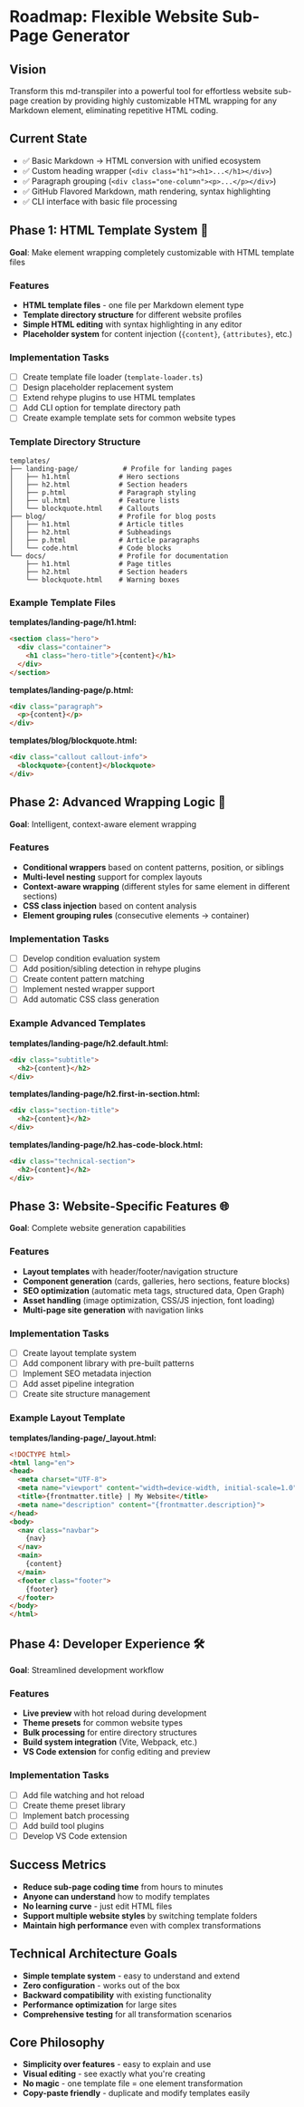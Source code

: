 # Roadmap: Flexible Website Sub-Page Generator

## Vision
Transform this md-transpiler into a powerful tool for effortless website sub-page creation by providing highly customizable HTML wrapping for any Markdown element, eliminating repetitive HTML coding.

## Current State
- ✅ Basic Markdown → HTML conversion with unified ecosystem
- ✅ Custom heading wrapper (`<div class="h1"><h1>...</h1></div>`)
- ✅ Paragraph grouping (`<div class="one-column"><p>...</p></div>`)
- ✅ GitHub Flavored Markdown, math rendering, syntax highlighting
- ✅ CLI interface with basic file processing

## Phase 1: HTML Template System 🎯
**Goal**: Make element wrapping completely customizable with HTML template files

### Features
- **HTML template files** - one file per Markdown element type
- **Template directory structure** for different website profiles
- **Simple HTML editing** with syntax highlighting in any editor
- **Placeholder system** for content injection (`{content}`, `{attributes}`, etc.)

### Implementation Tasks
- [ ] Create template file loader (`template-loader.ts`)
- [ ] Design placeholder replacement system
- [ ] Extend rehype plugins to use HTML templates
- [ ] Add CLI option for template directory path
- [ ] Create example template sets for common website types

### Template Directory Structure
```
templates/
├── landing-page/           # Profile for landing pages
│   ├── h1.html            # Hero sections
│   ├── h2.html            # Section headers
│   ├── p.html             # Paragraph styling
│   ├── ul.html            # Feature lists
│   └── blockquote.html    # Callouts
├── blog/                  # Profile for blog posts
│   ├── h1.html            # Article titles
│   ├── h2.html            # Subheadings
│   ├── p.html             # Article paragraphs
│   └── code.html          # Code blocks
└── docs/                  # Profile for documentation
    ├── h1.html            # Page titles
    ├── h2.html            # Section headers
    └── blockquote.html    # Warning boxes
```

### Example Template Files

**templates/landing-page/h1.html:**
```html
<section class="hero">
  <div class="container">
    <h1 class="hero-title">{content}</h1>
  </div>
</section>
```

**templates/landing-page/p.html:**
```html
<div class="paragraph">
  <p>{content}</p>
</div>
```

**templates/blog/blockquote.html:**
```html
<div class="callout callout-info">
  <blockquote>{content}</blockquote>
</div>
```

## Phase 2: Advanced Wrapping Logic 🚀
**Goal**: Intelligent, context-aware element wrapping

### Features
- **Conditional wrappers** based on content patterns, position, or siblings
- **Multi-level nesting** support for complex layouts
- **Context-aware wrapping** (different styles for same element in different sections)
- **CSS class injection** based on content analysis
- **Element grouping rules** (consecutive elements → container)

### Implementation Tasks
- [ ] Develop condition evaluation system
- [ ] Add position/sibling detection in rehype plugins
- [ ] Create content pattern matching
- [ ] Implement nested wrapper support
- [ ] Add automatic CSS class generation

### Example Advanced Templates

**templates/landing-page/h2.default.html:**
```html
<div class="subtitle">
  <h2>{content}</h2>
</div>
```

**templates/landing-page/h2.first-in-section.html:**
```html
<div class="section-title">
  <h2>{content}</h2>
</div>
```

**templates/landing-page/h2.has-code-block.html:**
```html
<div class="technical-section">
  <h2>{content}</h2>
</div>
```

## Phase 3: Website-Specific Features 🌐
**Goal**: Complete website generation capabilities

### Features
- **Layout templates** with header/footer/navigation structure
- **Component generation** (cards, galleries, hero sections, feature blocks)
- **SEO optimization** (automatic meta tags, structured data, Open Graph)
- **Asset handling** (image optimization, CSS/JS injection, font loading)
- **Multi-page site generation** with navigation links

### Implementation Tasks
- [ ] Create layout template system
- [ ] Add component library with pre-built patterns
- [ ] Implement SEO metadata injection
- [ ] Add asset pipeline integration
- [ ] Create site structure management

### Example Layout Template

**templates/landing-page/_layout.html:**
```html
<!DOCTYPE html>
<html lang="en">
<head>
  <meta charset="UTF-8">
  <meta name="viewport" content="width=device-width, initial-scale=1.0">
  <title>{frontmatter.title} | My Website</title>
  <meta name="description" content="{frontmatter.description}">
</head>
<body>
  <nav class="navbar">
    {nav}
  </nav>
  <main>
    {content}
  </main>
  <footer class="footer">
    {footer}
  </footer>
</body>
</html>
```

## Phase 4: Developer Experience 🛠️
**Goal**: Streamlined development workflow

### Features
- **Live preview** with hot reload during development
- **Theme presets** for common website types
- **Bulk processing** for entire directory structures
- **Build system integration** (Vite, Webpack, etc.)
- **VS Code extension** for config editing and preview

### Implementation Tasks
- [ ] Add file watching and hot reload
- [ ] Create theme preset library
- [ ] Implement batch processing
- [ ] Add build tool plugins
- [ ] Develop VS Code extension

## Success Metrics
- **Reduce sub-page coding time** from hours to minutes
- **Anyone can understand** how to modify templates
- **No learning curve** - just edit HTML files
- **Support multiple website styles** by switching template folders
- **Maintain high performance** even with complex transformations

## Technical Architecture Goals
- **Simple template system** - easy to understand and extend
- **Zero configuration** - works out of the box
- **Backward compatibility** with existing functionality
- **Performance optimization** for large sites
- **Comprehensive testing** for all transformation scenarios

## Core Philosophy
- **Simplicity over features** - easy to explain and use
- **Visual editing** - see exactly what you're creating
- **No magic** - one template file = one element transformation
- **Copy-paste friendly** - duplicate and modify templates easily